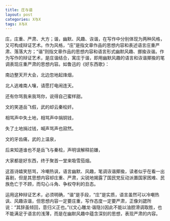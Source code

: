 ```yaml
---
title: 庄与谐
layout: post
categories: X与X
tags: X与X
---
```


庄，庄重、严肃、大方；谐，幽默、风趣、诙谐，在写作中分别体现为两种风格，又可构成辩证艺术。作为风格，“庄”是指文章作品的思想内容和表述语言庄重严肃、落落大方；“谐”则指文章作品的思想内容和语言形式幽默风趣、挪揄诙谐。作为写作的辩证艺术，是庄谐结合，寓庄于谐，即用幽默风趣的语言和诙谐揶揄的笔调表现庄重严肃的思想内容。如鲁迅的《好东西歌》：

南边整天开大会，北边忽地起烽烟，

北人逃难南人嚷，请愿打电闹连天。

还有你骂我来我骂你，说得自己蜜样甜。

文的笑道岳飞假，武的却云秦桧奸。

相骂声中失土地，相骂声中捐铜钱，

失了土地捐过钱，喊声骂声也寂然。

文的牙齿痛，武的上温泉，

后来知道谁也不是岳飞与秦桧，声明误解释前嫌，

大家都是好东西，终于聚首一堂来吸雪茄烟。

这首诗嬉笑怒骂，冷嘲热讽，语言幽默、风趣，笔调诙谐揶揄，读者似乎在看一出喜剧，但是其思想内容却庄重、严肃，尖锐地揭露了国民党反动派置国家困难、民族危亡于不顾，而勾心斗角、争权夺利的丑态。

运用这种辩证艺术，必须明确，“谐”是手段，“庄”是实质，语言虽然可以冷嘲热讽、风趣诙谐，但思想内容一定要庄重，写作态度一定要严肃，正像刘勰所说：“其辞虽倾回，意归义正也。”(《文心雕龙·谐隐》)因此不能以油腔滑调取胜，也不能满足于语言的浅薄，而是在幽默风趣中蕴含深刻的思想，表现严肃的内容。 